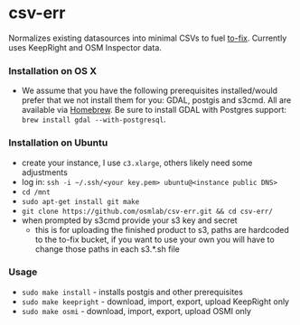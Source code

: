csv-err
==============

Normalizes existing datasources into minimal CSVs to fuel [to-fix](https://github.com/osmlab/to-fix). Currently uses KeepRight and OSM Inspector data.

### Installation on OS X
- We assume that you have the following prerequisites installed/would prefer that we not install them for you: GDAL, postgis and s3cmd. All are available via [Homebrew](http://brew.sh). Be sure to install GDAL with Postgres support: `brew install gdal --with-postgresql`.

### Installation on Ubuntu
- create your instance, I use `c3.xlarge`, others likely need some adjustments
- log in: `ssh -i ~/.ssh/<your key.pem> ubuntu@<instance public DNS>`
- `cd /mnt`
- `sudo apt-get install git make`
- `git clone https://github.com/osmlab/csv-err.git && cd csv-err/`
- when prompted by s3cmd provide your s3 key and secret
  - this is for uploading the finished product to s3, paths are hardcoded to the to-fix bucket, if you want to use your own you will have to change those paths in each s3.*.sh file

### Usage
- `sudo make install` - installs postgis and other prerequisites
- `sudo make keepright` - download, import, export, upload KeepRight only
- `sudo make osmi` - download, import, export, upload OSMI only
